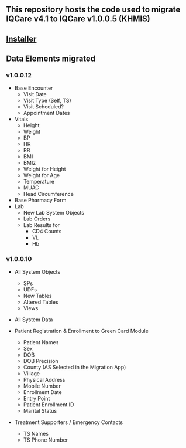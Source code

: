 ## This repository hosts the code used to migrate IQCare v4.1 to IQCare v1.0.0.5 (KHMIS)

## [Installer](http://iqtools.azurewebsites.net/apps/Four2One/beta/Four2One.application)

## Data Elements migrated

### v1.0.0.12
- Base Encounter
	- Visit Date
	- Visit Type (Self, TS)
	- Visit Scheduled?
	- Appointment Dates
- Vitals
 	- Height
	- Weight
	- BP
	- HR
	- RR
	- BMI
	- BMIz
	- Weight for Height
	- Weight for Age
	- Temperature
	- MUAC
	- Head Circumference
- Base Pharmacy Form
- Lab
	- New Lab System Objects
	- Lab Orders
	- Lab Results for
		- CD4 Counts
		- VL
		- Hb
	

### v1.0.0.10

- All System Objects 
	- SPs 
	- UDFs
	- New Tables
	- Altered Tables
	- Views
- All System Data

- Patient Registration & Enrollment to Green Card Module
	- Patient Names
	- Sex
	- DOB
	- DOB Precision
	- County (AS Selected in the Migration App)
	- Village
	- Physical Address
	- Mobile Number
	- Enrollment Date
	- Entry Point
	- Patient Enrollment ID
	- Marital Status

- Treatment Supporters / Emergency Contacts
	- TS Names
	- TS Phone Number
